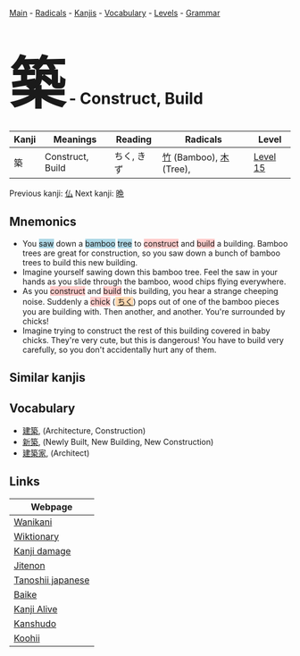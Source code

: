 <style> bigfont {font-size: 100px}</style>
[Main](../README.md) -
[Radicals](../radicals.md) -
[Kanjis](../kanjis.md) -
[Vocabulary](../vocabulary.md) -
[Levels](../levels.md) -
[Grammar](../grammar.md)
# <bigfont> 築</bigfont> - Construct, Build 

| Kanji | Meanings | Reading | Radicals | Level |
| --- | --- | --- | --- | --- |
| 築 | Construct, Build | ちく, きず | [竹](../radicals/竹.md) (Bamboo), [木](../radicals/木.md) (Tree),  | [Level 15](../levels/wk_level15.md) |

Previous kanji: [仏](仏.md) Next kanji: [晩](晩.md) 

## Mnemonics
 * You <span style="background-color:#ADD8E6"> saw</span> down a <span style="background-color:#ADD8E6"> bamboo</span> <span style="background-color:#ADD8E6"> tree</span> to <span style="background-color:#ffcccb"> construct</span> and <span style="background-color:#ffcccb"> build</span> a building. Bamboo trees are great for construction, so you saw down a bunch of bamboo trees to build this new building.
* Imagine yourself sawing down this bamboo tree. Feel the saw in your hands as you slide through the bamboo, wood chips flying everywhere.
* As you <span style="background-color:#ffcccb"> construct</span> and <span style="background-color:#ffcccb"> build</span> this building, you hear a strange cheeping noise. Suddenly a <span style="background-color:#ffcccb"> chick</span> (<span style="background-color:#fed8b1"> [ちく](https://jisho.org/search/ちく)</span>) pops out of one of the bamboo pieces you are building with. Then another, and another. You're surrounded by chicks!
* Imagine trying to construct the rest of this building covered in baby chicks. They're very cute, but this is dangerous! You have to build very carefully, so you don't accidentally hurt any of them.


## Similar kanjis
 


## Vocabulary
 * [建築](../vocabulary/築.md), (Architecture, Construction)
* [新築](../vocabulary/築.md), (Newly Built, New Building, New Construction)
* [建築家](../vocabulary/築.md), (Architect)



## Links 

| Webpage |
| --- |
| [Wanikani          ](https://www.wanikani.com/kanji/築) |
| [Wiktionary        ](https://en.wiktionary.org/wiki/築) |
| [Kanji damage      ](http://www.kanjidamage.com/kanji/search?utf8=✓&q=築) |
| [Jitenon           ](https://jitenon.com/kanji/築) |
| [Tanoshii japanese ](https://www.tanoshiijapanese.com/dictionary/kanji.cfm?k=築) |
| [Baike             ](https://baike.baidu.com/item/築) |
| [Kanji Alive       ](https://app.kanjialive.com/築) |
| [Kanshudo          ](https://www.kanshudo.com/searchmn?q=築) |
| [Koohii            ](https://kanji.koohii.com/study/kanji/築) |
